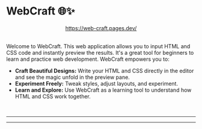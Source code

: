 # WebCraft 🌐✨

<div style="text-align:center"><a href="https://web-craft.pages.dev/">https://web-craft.pages.dev/</a></div>

<br>

Welcome to WebCraft. This web application allows you to input HTML and CSS code and instantly preview the results. It's a great tool for beginners to learn and practice web development. WebCraft empowers you to:

- **Craft Beautiful Designs:** Write your HTML and CSS directly in the editor and see the magic unfold in the preview pane.
- **Experiment Freely:** Tweak styles, adjust layouts, and experiment.
- **Learn and Explore:** Use WebCraft as a learning tool to understand how HTML and CSS work together.

<br>

---
---